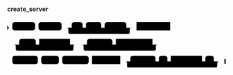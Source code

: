 #### create_server

<svg class="rrdiagram" version="1.1" xmlns:xlink="http://www.w3.org/1999/xlink" xmlns="http://www.w3.org/2000/svg" width="644" height="150" viewbox="0 0 644 150"><path class="connector" d="M0 22h15m67 0h10m68 0h30m32 0h10m45 0h10m64 0h20m-196 0q5 0 5 5v8q0 5 5 5h171q5 0 5-5v-8q0-5 5-5m5 0h10m99 0h7m2 0h2m2 0h2m-495 50h2m2 0h2m2 0h27m49 0h10m91 0h20m-185 0q5 0 5 5v8q0 5 5 5h160q5 0 5-5v-8q0-5 5-5m5 0h30m75 0h10m108 0h20m-228 0q5 0 5 5v8q0 5 5 5h203q5 0 5-5v-8q0-5 5-5m5 0h7m2 0h2m2 0h2m-463 50h2m2 0h2m2 0h7m75 0h10m52 0h10m78 0h10m83 0h30m74 0h10m25 0h10m92 0h10m25 0h20m-281 0q5 0 5 5v8q0 5 5 5h256q5 0 5-5v-8q0-5 5-5m5 0h15"/><polygon points="0,29 5,22 0,15" style="fill:black;stroke-width:0"/><rect class="literal" x="15" y="5" width="67" height="25" rx="7"/><text class="text" x="25" y="22">CREATE</text><rect class="literal" x="92" y="5" width="68" height="25" rx="7"/><text class="text" x="102" y="22">SERVER</text><rect class="literal" x="190" y="5" width="32" height="25" rx="7"/><text class="text" x="200" y="22">IF</text><rect class="literal" x="232" y="5" width="45" height="25" rx="7"/><text class="text" x="242" y="22">NOT</text><rect class="literal" x="287" y="5" width="64" height="25" rx="7"/><text class="text" x="297" y="22">EXISTS</text><a xlink:href="../../../syntax_resources/grammar_diagrams#server-name"><rect class="rule" x="381" y="5" width="99" height="25"/><text class="text" x="391" y="22">server_name</text></a><rect class="literal" x="35" y="55" width="49" height="25" rx="7"/><text class="text" x="45" y="72">TYPE</text><a xlink:href="../../../syntax_resources/grammar_diagrams#server-type"><rect class="rule" x="94" y="55" width="91" height="25"/><text class="text" x="104" y="72">server_type</text></a><rect class="literal" x="235" y="55" width="75" height="25" rx="7"/><text class="text" x="245" y="72">VERSION</text><a xlink:href="../../../syntax_resources/grammar_diagrams#server-version"><rect class="rule" x="320" y="55" width="108" height="25"/><text class="text" x="330" y="72">server_version</text></a><rect class="literal" x="15" y="105" width="75" height="25" rx="7"/><text class="text" x="25" y="122">FOREIGN</text><rect class="literal" x="100" y="105" width="52" height="25" rx="7"/><text class="text" x="110" y="122">DATA</text><rect class="literal" x="162" y="105" width="78" height="25" rx="7"/><text class="text" x="172" y="122">WRAPPER</text><a xlink:href="../../../syntax_resources/grammar_diagrams#fdw-name"><rect class="rule" x="250" y="105" width="83" height="25"/><text class="text" x="260" y="122">fdw_name</text></a><rect class="literal" x="363" y="105" width="74" height="25" rx="7"/><text class="text" x="373" y="122">OPTIONS</text><rect class="literal" x="447" y="105" width="25" height="25" rx="7"/><text class="text" x="457" y="122">(</text><a xlink:href="../../../syntax_resources/grammar_diagrams#fdw-options"><rect class="rule" x="482" y="105" width="92" height="25"/><text class="text" x="492" y="122">fdw_options</text></a><rect class="literal" x="584" y="105" width="25" height="25" rx="7"/><text class="text" x="594" y="122">)</text><polygon points="640,129 644,129 644,115 640,115" style="fill:black;stroke-width:0"/></svg>

